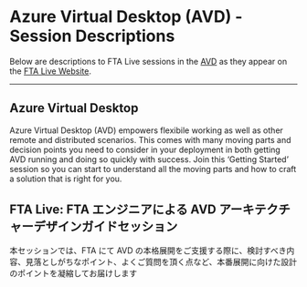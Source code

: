 # Azure Virtual Desktop (AVD)	- Session Descriptions

Below are descriptions to FTA Live sessions in the [AVD](https://fasttrack.azure.com/live/category/AVD) as they appear on the [FTA Live Website](https://fasttrack.azure.com/live).

---

## Azure Virtual Desktop 
Azure Virtual Desktop (AVD) empowers flexibile working as well as other remote and distributed scenarios. This comes with many moving parts and decision points you need to consider in your deployment in both getting AVD running and doing so quickly with success. Join this ‘Getting Started’ session so you can start to understand all the moving parts and how to craft a solution that is right for you. 

## FTA Live: FTA エンジニアによる AVD アーキテクチャーデザインガイドセッション 
本セッションでは、FTA にて AVD の本格展開をご支援する際に、検討すべき内容、見落としがちなポイント、よくご質問を頂く点など、本番展開に向けた設計のポイントを凝縮してお届けします 
 